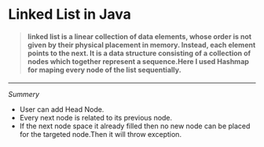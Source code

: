 # Linked List in Java

>#### linked list is a linear collection of data elements, whose order is not given by their physical placement in memory. Instead, each element points to the next. It is a data structure consisting of a collection of nodes which together represent a sequence.Here I used Hashmap for maping every node of the list sequentially.
___
_Summery_
 * User can add Head Node.
 * Every next node is related to its previous node. 
 * If the next node space it already filled then no new node can be placed for the targeted node.Then it will throw exception.

